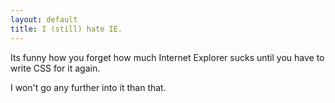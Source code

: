 ```yaml
---
layout: default
title: I (still) hate IE.
---
```


Its funny how you forget how much Internet Explorer sucks until you have to write CSS for it again.

I won't go any further into it than that.